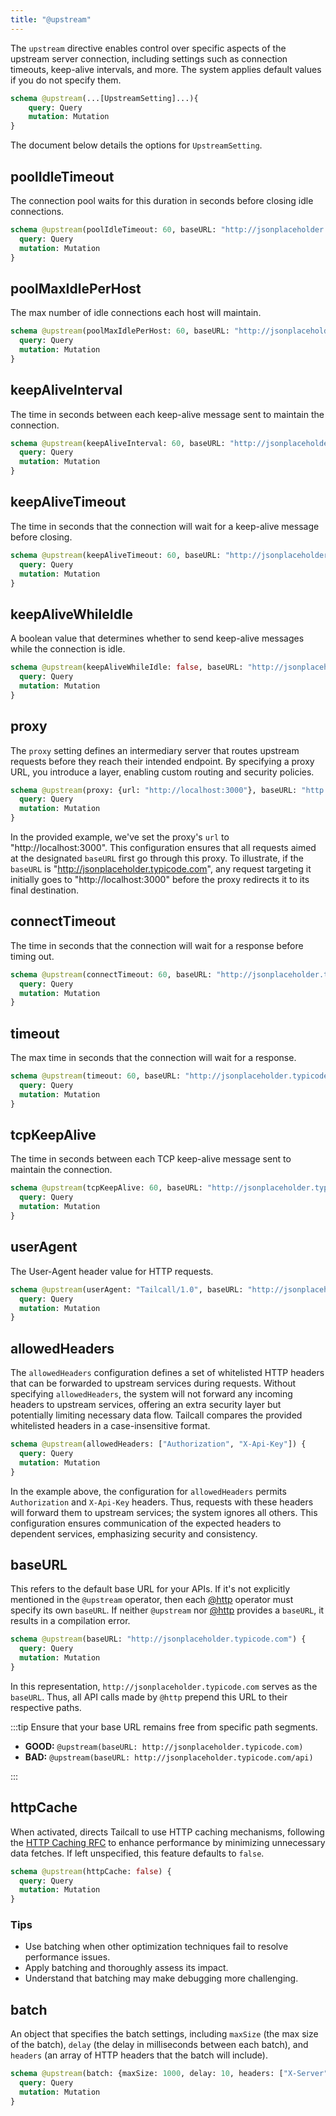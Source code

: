 ```yaml
---
title: "@upstream"
---
```


The `upstream` directive enables control over specific aspects of the upstream server connection, including settings such as connection timeouts, keep-alive intervals, and more. The system applies default values if you do not specify them.

```graphql showLineNumbers
schema @upstream(...[UpstreamSetting]...){
    query: Query
    mutation: Mutation
}
```

The document below details the options for `UpstreamSetting`.

## poolIdleTimeout

The connection pool waits for this duration in seconds before closing idle connections.

```graphql showLineNumbers
schema @upstream(poolIdleTimeout: 60, baseURL: "http://jsonplaceholder.typicode.com") {
  query: Query
  mutation: Mutation
}
```

## poolMaxIdlePerHost

The max number of idle connections each host will maintain.

```graphql showLineNumbers
schema @upstream(poolMaxIdlePerHost: 60, baseURL: "http://jsonplaceholder.typicode.com") {
  query: Query
  mutation: Mutation
}
```

## keepAliveInterval

The time in seconds between each keep-alive message sent to maintain the connection.

```graphql showLineNumbers
schema @upstream(keepAliveInterval: 60, baseURL: "http://jsonplaceholder.typicode.com") {
  query: Query
  mutation: Mutation
}
```

## keepAliveTimeout

The time in seconds that the connection will wait for a keep-alive message before closing.

```graphql showLineNumbers
schema @upstream(keepAliveTimeout: 60, baseURL: "http://jsonplaceholder.typicode.com") {
  query: Query
  mutation: Mutation
}
```

## keepAliveWhileIdle

A boolean value that determines whether to send keep-alive messages while the connection is idle.

```graphql showLineNumbers
schema @upstream(keepAliveWhileIdle: false, baseURL: "http://jsonplaceholder.typicode.com") {
  query: Query
  mutation: Mutation
}
```

## proxy

The `proxy` setting defines an intermediary server that routes upstream requests before they reach their intended endpoint. By specifying a proxy URL, you introduce a layer, enabling custom routing and security policies.

```graphql showLineNumbers
schema @upstream(proxy: {url: "http://localhost:3000"}, baseURL: "http://jsonplaceholder.typicode.com") {
  query: Query
  mutation: Mutation
}
```

In the provided example, we've set the proxy's `url` to "http://localhost:3000". This configuration ensures that all requests aimed at the designated `baseURL` first go through this proxy. To illustrate, if the `baseURL` is "http://jsonplaceholder.typicode.com", any request targeting it initially goes to "http://localhost:3000" before the proxy redirects it to its final destination.

## connectTimeout

The time in seconds that the connection will wait for a response before timing out.

```graphql showLineNumbers
schema @upstream(connectTimeout: 60, baseURL: "http://jsonplaceholder.typicode.com") {
  query: Query
  mutation: Mutation
}
```

## timeout

The max time in seconds that the connection will wait for a response.

```graphql showLineNumbers
schema @upstream(timeout: 60, baseURL: "http://jsonplaceholder.typicode.com") {
  query: Query
  mutation: Mutation
}
```

## tcpKeepAlive

The time in seconds between each TCP keep-alive message sent to maintain the connection.

```graphql showLineNumbers
schema @upstream(tcpKeepAlive: 60, baseURL: "http://jsonplaceholder.typicode.com") {
  query: Query
  mutation: Mutation
}
```

## userAgent

The User-Agent header value for HTTP requests.

```graphql showLineNumbers
schema @upstream(userAgent: "Tailcall/1.0", baseURL: "http://jsonplaceholder.typicode.com") {
  query: Query
  mutation: Mutation
}
```

## allowedHeaders

The `allowedHeaders` configuration defines a set of whitelisted HTTP headers that can be forwarded to upstream services during requests.
Without specifying `allowedHeaders`, the system will not forward any incoming headers to upstream services, offering an extra security layer but potentially limiting necessary data flow. Tailcall compares the provided whitelisted headers in a case-insensitive format.

```graphql showLineNumbers
schema @upstream(allowedHeaders: ["Authorization", "X-Api-Key"]) {
  query: Query
  mutation: Mutation
}
```

In the example above, the configuration for `allowedHeaders` permits `Authorization` and `X-Api-Key` headers. Thus, requests with these headers will forward them to upstream services; the system ignores all others. This configuration ensures communication of the expected headers to dependent services, emphasizing security and consistency.

## baseURL

This refers to the default base URL for your APIs. If it's not explicitly mentioned in the `@upstream` operator, then each [@http](#http) operator must specify its own `baseURL`. If neither `@upstream` nor [@http](#http) provides a `baseURL`, it results in a compilation error.

```graphql showLineNumbers
schema @upstream(baseURL: "http://jsonplaceholder.typicode.com") {
  query: Query
  mutation: Mutation
}
```

In this representation, `http://jsonplaceholder.typicode.com` serves as the `baseURL`. Thus, all API calls made by `@http` prepend this URL to their respective paths.

:::tip
Ensure that your base URL remains free from specific path segments.

- **GOOD:** `@upstream(baseURL: http://jsonplaceholder.typicode.com)`
- **BAD:** `@upstream(baseURL: http://jsonplaceholder.typicode.com/api)`

:::

## httpCache

When activated, directs Tailcall to use HTTP caching mechanisms, following the [HTTP Caching RFC](https://tools.ietf.org/html/rfc7234) to enhance performance by minimizing unnecessary data fetches. If left unspecified, this feature defaults to `false`.

```graphql showLineNumbers
schema @upstream(httpCache: false) {
  query: Query
  mutation: Mutation
}
```

### Tips

- Use batching when other optimization techniques fail to resolve performance issues.
- Apply batching and thoroughly assess its impact.
- Understand that batching may make debugging more challenging.

## batch

An object that specifies the batch settings, including `maxSize` (the max size of the batch), `delay` (the delay in milliseconds between each batch), and `headers` (an array of HTTP headers that the batch will include).

```graphql showLineNumbers
schema @upstream(batch: {maxSize: 1000, delay: 10, headers: ["X-Server", "Authorization"]}) {
  query: Query
  mutation: Mutation
}
```
